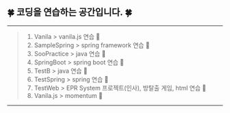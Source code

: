  ## :four_leaf_clover: 코딩을 연습하는 공간입니다. :four_leaf_clover:
***
> 1. Vanila > vanila.js 연습 :tulip:
> 2. SampleSpring > spring framework 연습 :rose:
> 3. SooPractice > java 연습 :sunflower:
> 4. SpringBoot > spring boot 연습 :palm_tree:
> 5. TestB > java 연습 :blossom:
> 6. TestSpring > spring 연습 :maple_leaf:
> 7. TestWeb > EPR System 프로젝트(인사), 방탈출 게임, html 연습 :cactus:
> 8. Vanila.js > momentum  :hibiscus:
***
 
